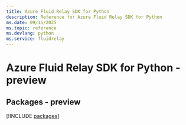 ```yaml
---
title: Azure Fluid Relay SDK for Python
description: Reference for Azure Fluid Relay SDK for Python
ms.date: 09/15/2025
ms.topic: reference
ms.devlang: python
ms.service: fluidrelay
---
```

# Azure Fluid Relay SDK for Python - preview
## Packages - preview
[!INCLUDE [packages](fluid-relay-index.md)]